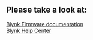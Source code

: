 ## Please take a look at:
[Blynk Firmware documentation](http://docs.blynk.cc/#blynk-firmware)  
[Blynk Help Center](http://help.blynk.cc)
